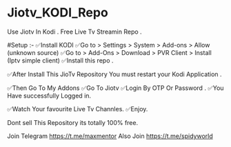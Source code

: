 # Jiotv_KODI_Repo
Use Jiotv In Kodi . Free Live Tv Streamin Repo .

#Setup :-
✅Install KODI
✅Go to > Settings > System > Add-ons > Allow (unknown source)
✅Go to > Add-Ons > Download > PVR Client > Install (Iptv simple client)
✅Install this repo . 

✅After Install This JioTv Repository You must restart your Kodi Application .

✅Then Go To My Addons 
✅Go To Jiotv 
✅Login By OTP Or Password .
✅You Have successfully Logged in.

✅Watch Your favourite Live Tv Channles.
✅Enjoy.

Dont sell This Repository its totally 100% free.

Join Telegram https://t.me/maxmentor
Also Join     https://t.me/spidyworld
